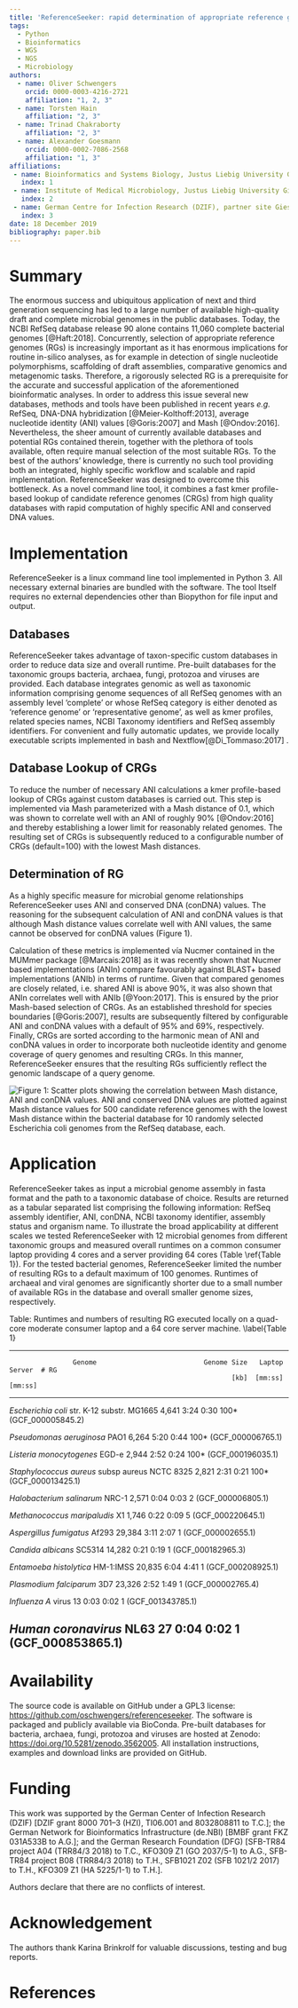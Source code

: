 ```yaml
---
title: 'ReferenceSeeker: rapid determination of appropriate reference genomes'
tags:
  - Python
  - Bioinformatics
  - WGS
  - NGS
  - Microbiology
authors:
  - name: Oliver Schwengers
    orcid: 0000-0003-4216-2721
    affiliation: "1, 2, 3"
  - name: Torsten Hain
    affiliation: "2, 3"
  - name: Trinad Chakraborty
    affiliation: "2, 3"
  - name: Alexander Goesmann
    orcid: 0000-0002-7086-2568
    affiliation: "1, 3"
affiliations:
 - name: Bioinformatics and Systems Biology, Justus Liebig University Giessen, Giessen, 35392, Germany
   index: 1
 - name: Institute of Medical Microbiology, Justus Liebig University Giessen, Giessen, 35392, Germany
   index: 2
 - name: German Centre for Infection Research (DZIF), partner site Giessen-Marburg-Langen, Giessen, Germany
   index: 3
date: 18 December 2019
bibliography: paper.bib
---
```


# Summary
The enormous success and ubiquitous application of next and third generation sequencing has
led to a large number of available high-quality draft and complete microbial genomes in the
public databases. Today, the NCBI RefSeq database release 90 alone contains 11,060
complete bacterial genomes ​[@Haft:2018​]. Concurrently, selection of appropriate reference
genomes (RGs) is increasingly important as it has enormous implications for routine in-silico
analyses, as for example in detection of single nucleotide polymorphisms, scaffolding of draft
assemblies, comparative genomics and metagenomic tasks. Therefore, a rigorously selected
RG is a prerequisite for the accurate and successful application of the aforementioned
bioinformatic analyses. In order to address this issue several new databases, methods and tools
have been published in recent years *e.g.* RefSeq, DNA-DNA hybridization [@Meier-Kolthoff:2013]​,
average nucleotide identity (ANI) values [@Goris:2007] and Mash ​[@Ondov:2016]​.
Nevertheless, the sheer amount of currently available databases and potential RGs
contained therein, together with the plethora of tools available, often require manual selection of
the most suitable RGs. To the best of the authors’ knowledge, there is currently no such tool
providing both an integrated, highly specific workflow and scalable and rapid implementation.
ReferenceSeeker was designed to overcome this bottleneck. As a novel command line tool, it
combines a fast kmer profile-based lookup of candidate reference genomes (CRGs) from high
quality databases with rapid computation of highly specific ANI and conserved DNA values.

# Implementation
ReferenceSeeker is a linux command line tool implemented in Python 3. All necessary external
binaries are bundled with the software. The tool Itself requires no external dependencies other
than Biopython for file input and output.

## Databases
ReferenceSeeker takes advantage of taxon-specific custom databases in order to reduce data
size and overall runtime. Pre-built databases for the taxonomic groups bacteria, archaea, fungi,
protozoa and viruses are provided. Each database integrates genomic as well as taxonomic
information comprising genome sequences of all RefSeq genomes with an assembly level
‘complete’ or whose RefSeq category is either denoted as ‘reference genome’ or ‘representative
genome’, as well as kmer profiles, related species names, NCBI Taxonomy identifiers and
RefSeq assembly identifiers. For convenient and fully automatic updates, we provide locally
executable scripts implemented in bash and Nextflow ​[@Di_Tommaso:2017]​ .

## Database Lookup of CRGs
To reduce the number of necessary ANI calculations a kmer profile-based lookup of CRGs
against custom databases is carried out. This step is implemented via Mash parameterized with
a Mash distance of 0.1, which was shown to correlate well with an ANI of roughly 90% ​
[@Ondov:2016] and thereby establishing a lower limit for reasonably related genomes.
The resulting set of CRGs is subsequently reduced to a configurable number of CRGs (default=100)
with the lowest Mash distances.

## Determination of RG
As a highly specific measure for microbial genome relationships ReferenceSeeker uses ANI and
conserved DNA (conDNA) values. The reasoning for the subsequent calculation of ANI and
conDNA values is that although Mash distance values correlate well with ANI values, the same
cannot be observed for conDNA values (Figure 1).

Calculation of these metrics is implemented vía Nucmer contained in the MUMmer package
[@Marcais:2018] as it was recently shown that Nucmer based implementations (ANIn)
compare favourably against BLAST+ based implementations (ANIb) in terms of runtime. Given
that compared genomes are closely related, i.e. shared ANI is above 90%, it was also shown
that ANIn correlates well with ANIb [@Yoon:2017]. This is ensured by the prior Mash-based
selection of CRGs. As an established threshold for species boundaries [@Goris:2007]​,
results are subsequently filtered by configurable ANI and conDNA values with a default of 95%
and 69%, respectively. Finally, CRGs are sorted according to the harmonic mean of ANI and
conDNA values in order to incorporate both nucleotide identity and genome coverage of query
genomes and resulting CRGs. In this manner, ReferenceSeeker ensures that the resulting RGs
sufficiently reflect the genomic landscape of a query genome.

![Figure 1: Scatter plots showing the correlation between Mash distance, ANI and conDNA
values. ANI and conserved DNA values are plotted against Mash distance values for 500
candidate reference genomes with the lowest Mash distance within the bacterial database for
10 randomly selected *Escherichia coli* genomes from the RefSeq database, each.](mash-ani-cdna.scatter.png)

# Application
ReferenceSeeker takes as input a microbial genome assembly in fasta format and the path to a
taxonomic database of choice. Results are returned as a tabular separated list comprising the
following information: RefSeq assembly identifier, ANI, conDNA, NCBI taxonomy identifier,
assembly status and organism name.
To illustrate the broad applicability at different scales we tested ReferenceSeeker with 12
microbial genomes from different taxonomic groups and measured overall runtimes on a
common consumer laptop providing 4 cores and a server providing 64 cores (Table \ref{Table 1}). For the
tested bacterial genomes, ReferenceSeeker limited the number of resulting RGs to a default
maximum of 100 genomes. Runtimes of archaeal and viral genomes are significantly shorter
due to a small number of available RGs in the database and overall smaller genome sizes,
respectively.

Table: Runtimes and numbers of resulting RG executed locally on a quad-core moderate consumer
laptop and a 64 core server machine. \label{Table 1}

----------------------------------------------------------------------------------------
                    Genome                           Genome Size   Laptop   Server  # RG
                                                            [kb]  [mm:ss]  [mm:ss]      
--------------------------------------------------- ------------ -------- -------- -----
  *Escherichia coli* str. K-12 substr. MG1665              4,641     3:24     0:30  100*
   (GCF_000005845.2)                                                                    

   *Pseudomonas aeruginosa* PAO1                           6,264     5:20     0:44  100*
   (GCF_000006765.1)                                                                    

   *Listeria monocytogenes* ​EGD-e                          2,944     2:52     0:24  100*
   (GCF_000196035.1)                                                                    

   *Staphylococcus aureus* subsp aureus NCTC 8325          2,821     2:31     0:21  100*
   (GCF_000013425.1)                                                                    

   *Halobacterium salinarum* NRC-1                         2,571     0:04     0:03     2 
   (GCF_000006805.1)                                                                    

   *Methanococcus maripaludis* X1                          1,746     0:22     0:09     5 
   (GCF_000220645.1)                                                                    

   *Aspergillus fumigatus* ​Af293                          29,384     3:11     2:07     1
   (GCF_000002655.1)                                                                    

   *Candida albicans* SC5314                              14,282     0:21     0:19     1
   (GCF_000182965.3)                                                                    

   *Entamoeba histolytica* HM-1:IMSS                      20,835     6:04     4:41     1
   (GCF_000208925.1)                                                                    

   *Plasmodium falciparum* ​3D7                            23,326     2:52     1:49     1
   (GCF_000002765.4)                                                                    

   *Influenza A* virus                                        13     0:03     0:02     1 
   (GCF_001343785.1)                                                                    

   *Human coronavirus* NL63                                   27     0:04     0:02     1 
   (GCF_000853865.1)                                                                    
----------------------------------------------------------------------------------------

# Availability
The source code is available on GitHub under a GPL3 license: https://github.com/oschwengers/referenceseeker​.
The software is packaged and publicly available via BioConda. Pre-built databases for
bacteria, archaea, fungi, protozoa and viruses are hosted at Zenodo: https://doi.org/10.5281/zenodo.3562005​.
All installation instructions, examples and download links are provided on GitHub.

# Funding
This work was supported by the German Center of Infection Research (DZIF) [DZIF grant 8000
 701–3 (HZI), TI06.001 and 8032808811 to T.C.]; the German Network for Bioinformatics
Infrastructure (de.NBI) [BMBF grant FKZ 031A533B to A.G.]; and the German Research
Foundation (DFG) [SFB-TR84 project A04 (TRR84/3 2018) to T.C., KFO309 Z1 (GO 2037/5-1)
to A.G., SFB-TR84 project B08 (TRR84/3 2018) to T.H., SFB1021 Z02 (SFB 1021/2 2017) to
T.H., KFO309 Z1 (HA 5225/1-1) to T.H.].

Authors declare that there are no conflicts of interest.

# Acknowledgement
The authors thank Karina Brinkrolf for valuable discussions, testing and bug reports.

# References
